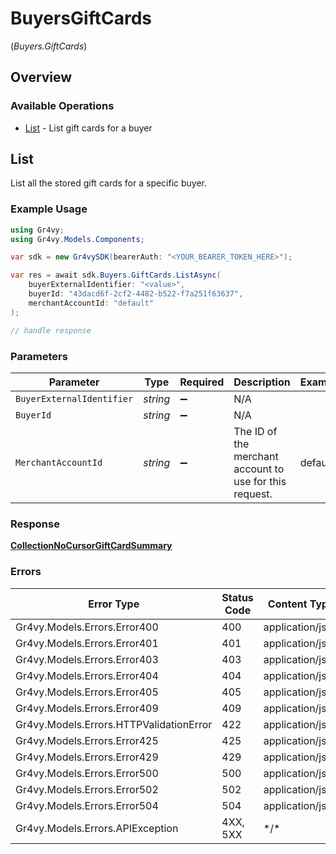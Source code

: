 # BuyersGiftCards
(*Buyers.GiftCards*)

## Overview

### Available Operations

* [List](#list) - List gift cards for a buyer

## List

List all the stored gift cards for a specific buyer.

### Example Usage

```csharp
using Gr4vy;
using Gr4vy.Models.Components;

var sdk = new Gr4vySDK(bearerAuth: "<YOUR_BEARER_TOKEN_HERE>");

var res = await sdk.Buyers.GiftCards.ListAsync(
    buyerExternalIdentifier: "<value>",
    buyerId: "43dacd6f-2cf2-4482-b522-f7a251f63637",
    merchantAccountId: "default"
);

// handle response
```

### Parameters

| Parameter                                               | Type                                                    | Required                                                | Description                                             | Example                                                 |
| ------------------------------------------------------- | ------------------------------------------------------- | ------------------------------------------------------- | ------------------------------------------------------- | ------------------------------------------------------- |
| `BuyerExternalIdentifier`                               | *string*                                                | :heavy_minus_sign:                                      | N/A                                                     |                                                         |
| `BuyerId`                                               | *string*                                                | :heavy_minus_sign:                                      | N/A                                                     |                                                         |
| `MerchantAccountId`                                     | *string*                                                | :heavy_minus_sign:                                      | The ID of the merchant account to use for this request. | default                                                 |

### Response

**[CollectionNoCursorGiftCardSummary](../../Models/Components/CollectionNoCursorGiftCardSummary.md)**

### Errors

| Error Type                              | Status Code                             | Content Type                            |
| --------------------------------------- | --------------------------------------- | --------------------------------------- |
| Gr4vy.Models.Errors.Error400            | 400                                     | application/json                        |
| Gr4vy.Models.Errors.Error401            | 401                                     | application/json                        |
| Gr4vy.Models.Errors.Error403            | 403                                     | application/json                        |
| Gr4vy.Models.Errors.Error404            | 404                                     | application/json                        |
| Gr4vy.Models.Errors.Error405            | 405                                     | application/json                        |
| Gr4vy.Models.Errors.Error409            | 409                                     | application/json                        |
| Gr4vy.Models.Errors.HTTPValidationError | 422                                     | application/json                        |
| Gr4vy.Models.Errors.Error425            | 425                                     | application/json                        |
| Gr4vy.Models.Errors.Error429            | 429                                     | application/json                        |
| Gr4vy.Models.Errors.Error500            | 500                                     | application/json                        |
| Gr4vy.Models.Errors.Error502            | 502                                     | application/json                        |
| Gr4vy.Models.Errors.Error504            | 504                                     | application/json                        |
| Gr4vy.Models.Errors.APIException        | 4XX, 5XX                                | \*/\*                                   |